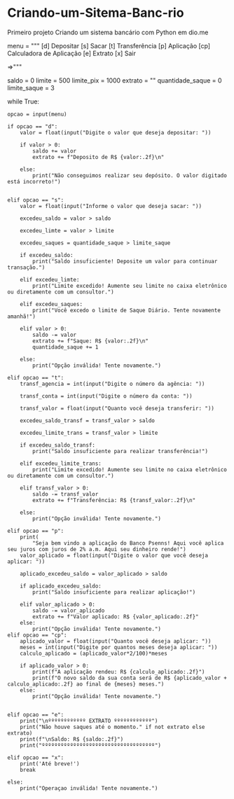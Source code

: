 # Criando-um-Sitema-Banc-rio
Primeiro projeto Criando um sistema bancário com Python em dio.me

menu = """
    [d] Depositar
    [s] Sacar
    [t] Transferência
    [p] Aplicação
    [cp] Calculadora de Aplicação
    [e] Extrato
    [x] Sair
    
 =>"""

saldo = 0
limite = 500
limite_pix = 1000
extrato = ""
quantidade_saque = 0
limite_saque = 3

while True:

    opcao = input(menu)

    if opcao == "d":
        valor = float(input("Digite o valor que deseja depositar: "))

        if valor > 0:
            saldo += valor
            extrato += f"Deposito de R$ {valor:.2f}\n"

        else:
            print("Não conseguimos realizar seu depósito. O valor digitado está incorreto!")


    elif opcao == "s":
        valor = float(input("Informe o valor que deseja sacar: "))

        excedeu_saldo = valor > saldo

        excedeu_limte = valor > limite

        excedeu_saques = quantidade_saque > limite_saque

        if excedeu_saldo:
            print("Saldo insuficiente! Deposite um valor para continuar transação.")

        elif excedeu_limte:
            print("Limite excedido! Aumente seu limite no caixa eletrônico ou diretamente com um consultor.")

        elif excedeu_saques:
            print("Você excedo o limite de Saque Diário. Tente novamente amanhã!")

        elif valor > 0:
            saldo -= valor
            extrato += f"Saque: R$ {valor:.2f}\n"
            quantidade_saque += 1

        else:
            print("Opção inválida! Tente novamente.")

    elif opcao == "t":
        transf_agencia = int(input("Digite o número da agência: "))

        transf_conta = int(input("Digite o número da conta: "))

        transf_valor = float(input("Quanto você deseja transferir: "))

        excedeu_saldo_transf = transf_valor > saldo

        excedeu_limite_trans = transf_valor > limite

        if excedeu_saldo_transf:
            print("Saldo insuficiente para realizar transferência!")

        elif excedeu_limite_trans:
            print("Limite excedido! Aumente seu limite no caixa eletrônico ou diretamente com um consultor.")

        elif transf_valor > 0:
            saldo -= transf_valor
            extrato += f"Transferência: R$ {transf_valor:.2f}\n"

        else:
            print("Opção inválida! Tente novamente.")

    elif opcao == "p":
        print(
            "Seja bem vindo a aplicação do Banco Psenns! Aqui você aplica seu juros com juros de 2% a.m. Aqui seu dinheiro rende!")
        valor_aplicado = float(input("Digite o valor que você deseja aplicar: "))

        aplicado_excedeu_saldo = valor_aplicado > saldo

        if aplicado_excedeu_saldo:
            print("Saldo insuficiente para realizar aplicação!")

        elif valor_aplicado > 0:
            saldo -= valor_aplicado
            extrato += f"Valor aplicado: R$ {valor_aplicado:.2f}"
        else:
            print("Opção inválida! Tente novamente.")
    elif opcao == "cp":
        aplicado_valor = float(input("Quanto você deseja aplicar: "))
        meses = int(input("Digite por quantos meses deseja aplicar: "))
        calculo_aplicado = (aplicado_valor*2/100)*meses

        if aplicado_valor > 0:
            print(f"A aplicação rendeu: R$ {calculo_aplicado:.2f}")
            print(f"O novo saldo da sua conta será de R$ {aplicado_valor + calculo_aplicado:.2f} ao final de {meses} meses.")
        else:
            print("Opção inválida! Tente novamente.")


    elif opcao == "e":
        print("\nºººººººººººº EXTRATO ºººººººººººº")
        print("Não houve saques até o momento." if not extrato else extrato)
        print(f"\nSaldo: R$ {saldo:.2f}")
        print("ºººººººººººººººººººººººººººººººººººº")

    elif opcao == "x":
        print('Até breve!')
        break

    else:
        print("Operaçao inválida! Tente novamente.")
